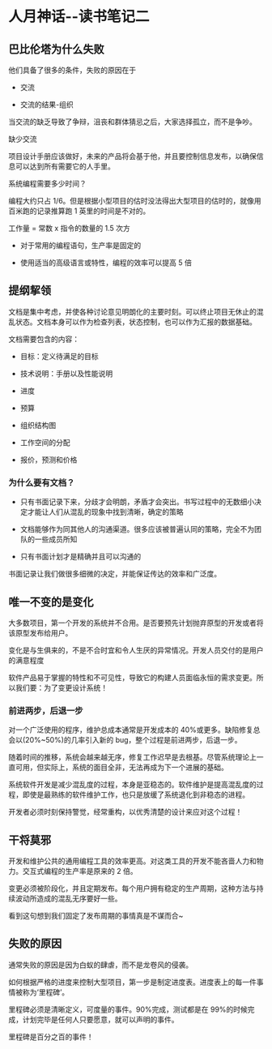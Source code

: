 # 人月神话--读书笔记二

<a name="1a5a70a2"></a>

## [](#巴比伦塔为什么失败)巴比伦塔为什么失败

他们具备了很多的条件，失败的原因在于

- 交流

- 交流的结果-组织

当交流的缺乏导致了争辩，沮丧和群体猜忌之后，大家选择孤立，而不是争吵。

缺少交流

项目设计手册应该做好，未来的产品将会基于他，并且要控制信息发布，以确保信息可以达到所有需要它的人手里。

系统编程需要多少时间？

编程大约只占 1/6。但是根据小型项目的估时没法得出大型项目的估时的，就像用百米跑的记录推算跑 1 英里的时间是不对的。

工作量 = 常数 x 指令的数量的 1.5 次方

- 对于常用的编程语句，生产率是固定的

- 使用适当的高级语言或特性，编程的效率可以提高 5 倍

<a name="a49fb0eb"></a>

## [](#提纲挈领)提纲挈领

文档是集中考虑，并使各种讨论意见明朗化的主要时刻。可以终止项目无休止的混乱状态。文档本身可以作为检查列表，状态控制，也可以作为汇报的数据基础。

文档需要包含的内容：

- 目标：定义待满足的目标

- 技术说明：手册以及性能说明

- 进度

- 预算

- 组织结构图

- 工作空间的分配

- 报价，预测和价格

<a name="2014986a"></a>

### [](#为什么要有文档？)为什么要有文档？

- 只有书面记录下来，分歧才会明朗，矛盾才会突出。书写过程中的无数细小决定才能让人们从混乱的现象中找到清晰，确定的策略

- 文档能够作为同其他人的沟通渠道。很多应该被普遍认同的策略，完全不为团队的一些成员所知

- 只有书面计划才是精确并且可以沟通的

书面记录让我们做很多细微的决定，并能保证传达的效率和广泛度。

<a name="ab135d6a"></a>

## [](#唯一不变的是变化)唯一不变的是变化

大多数项目，第一个开发的系统并不合用。是否要预先计划抛弃原型的开发或者将该原型发布给用户。

变化是与生俱来的，不是不合时宜和令人生厌的异常情况。开发人员交付的是用户的满意程度

软件产品易于掌握的特性和不可见性，导致它的构建人员面临永恒的需求变更。所以我们要：为了变更设计系统！

<a name="c70636d5"></a>

### [](#前进两步，后退一步)前进两步，后退一步

对一个广泛使用的程序，维护总成本通常是开发成本的 40%或更多。缺陷修复总会以(20%~50%)的几率引入新的 bug，整个过程是前进两步，后退一步。

随着时间的推移，系统会越来越无序，修复工作迟早是去根基。尽管系统理论上一直可用，但实际上，系统的面目全非，无法再成为下一个进展的基础。

系统软件开发是减少混乱度的过程，本身是亚稳态的。软件维护是提高混乱度的过程，即使是最熟练的软件维护工作，也只是放缓了系统退化到非稳态的进程。

开发者必须时刻保持警觉，经常重构，以优秀清楚的设计来应对这个过程！

<a name="bed7e0d6"></a>

## [](#干将莫邪)干将莫邪

开发和维护公共的通用编程工具的效率更高。对这类工具的开发不能吝啬人力和物力。交互式编程的生产率是原来的 2 倍。

变更必须被阶段化，并且定期发布。每个用户拥有稳定的生产周期，这种方法与持续波动所造成的混乱无序要好一些。

看到这句想到我们固定了发布周期的事情真是不谋而合~

<a name="5a510d15"></a>

## [](#失败的原因)失败的原因

通常失败的原因是因为白蚁的肆虐，而不是龙卷风的侵袭。

如何根据严格的进度来控制大型项目，第一步是制定进度表。进度表上的每一件事情被称为‘里程碑’。

里程碑必须是清晰定义，可度量的事件。90%完成，测试都是在 99%的时候完成，计划完毕是任何人只要愿意，就可以声明的事件。

里程碑是百分之百的事件！
